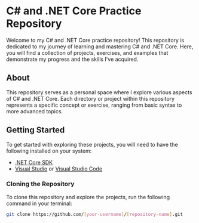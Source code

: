 # C# and .NET Core Practice Repository

Welcome to my C# and .NET Core practice repository! This repository is dedicated to my journey of learning and mastering C# and .NET Core. Here, you will find a collection of projects, exercises, and examples that demonstrate my progress and the skills I've acquired.

## About

This repository serves as a personal space where I explore various aspects of C# and .NET Core. Each directory or project within this repository represents a specific concept or exercise, ranging from basic syntax to more advanced topics.

## Getting Started

To get started with exploring these projects, you will need to have the following installed on your system:
- [.NET Core SDK](https://dotnet.microsoft.com/download)
- [Visual Studio](https://visualstudio.microsoft.com/) or [Visual Studio Code](https://code.visualstudio.com/)

### Cloning the Repository

To clone this repository and explore the projects, run the following command in your terminal:

```bash
git clone https://github.com/[your-username]/[repository-name].git

